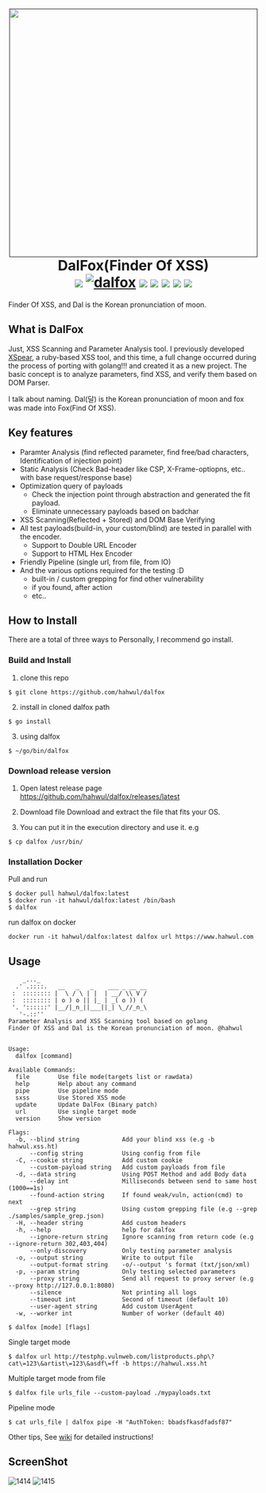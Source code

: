 <h1 align="center">
  <br>
  <a href=""><img src="https://user-images.githubusercontent.com/13212227/89556464-61e91200-d84c-11ea-8624-cf09aee2a6a6.png" alt="" width="500px;"></a>
  <br>
  DalFox(Finder Of XSS)
  <br>
  <img src="https://img.shields.io/github/v/release/hahwul/dalfox?style=flat-square"> 
  <a href="https://snapcraft.io/dalfox"><img alt="dalfox" src="https://snapcraft.io/dalfox/badge.svg" /></a>
  <img src="https://img.shields.io/github/languages/top/hahwul/dalfox?style=flat-square"> <img src="https://api.codacy.com/project/badge/Grade/17cac7b8d1e849a688577f2bbdd6ecd0"> <a href="https://goreportcard.com/report/github.com/hahwul/dalfox"><img src="https://goreportcard.com/badge/github.com/hahwul/dalfox"></a> <img src="https://img.shields.io/github/issues-closed/hahwul/dalfox?style=flat-square"> 
<a href="https://twitter.com/intent/follow?screen_name=hahwul"><img src="https://img.shields.io/twitter/follow/hahwul?style=flat-square"></a>
</h1>
Finder Of XSS, and Dal is the Korean pronunciation of moon.

## What is DalFox
Just, XSS Scanning and Parameter Analysis tool. I previously developed [XSpear](https://github.com/hahwul/XSpear), a ruby-based XSS tool, and this time, a full change occurred during the process of porting with golang!!! and created it as a new project. The basic concept is to analyze parameters, find XSS, and verify them based on DOM Parser.

I talk about naming. Dal(달) is the Korean pronunciation of moon and fox was made into Fox(Find Of XSS).

## Key features

- Paramter Analysis (find reflected parameter, find free/bad characters, Identification of injection point)
- Static Analysis (Check Bad-header like CSP, X-Frame-optiopns, etc.. with base request/response base)
- Optimization query of payloads
  - Check the injection point through abstraction and generated the fit payload.
  - Eliminate unnecessary payloads based on badchar
- XSS Scanning(Reflected + Stored) and DOM Base Verifying
- All test payloads(build-in, your custom/blind) are tested in parallel with the encoder.
  - Support to Double URL Encoder
  - Support to HTML Hex Encoder
- Friendly Pipeline (single url, from file, from IO)
- And the various options required for the testing :D
  - built-in / custom grepping for find other vulnerability
  - if you found, after action
  - etc..

## How to Install
There are a total of three ways to Personally, I recommend go install.
### Build and Install 
1) clone this repo
```
$ git clone https://github.com/hahwul/dalfox
```
2) install in cloned dalfox path
```
$ go install
```
3) using dalfox
```
$ ~/go/bin/dalfox
```

### Download release version
1) Open latest release page
https://github.com/hahwul/dalfox/releases/latest

2) Download file 
Download and extract the file that fits your OS.

3) You can put it in the execution directory and use it.
e.g 
```
$ cp dalfox /usr/bin/
```

### Installation Docker
Pull and run
```
$ docker pull hahwul/dalfox:latest
$ docker run -it hahwul/dalfox:latest /bin/bash
$ dalfox
```

run dalfox on docker
```
docker run -it hahwul/dalfox:latest dalfox url https://www.hahwul.com
```

## Usage
```plain
    _..._
  .' .::::.   __   _   _    ___ _ __ __
 :  :::::::: |  \ / \ | |  | __/ \\ V /
 :  :::::::: | o ) o || |_ | _( o )) (
 '. '::::::' |__/|_n_||___||_| \_//_n_\
   '-.::''
Parameter Analysis and XSS Scanning tool based on golang
Finder Of XSS and Dal is the Korean pronunciation of moon. @hahwul


Usage:
  dalfox [command]

Available Commands:
  file        Use file mode(targets list or rawdata)
  help        Help about any command
  pipe        Use pipeline mode
  sxss        Use Stored XSS mode
  update      Update DalFox (Binary patch)
  url         Use single target mode
  version     Show version

Flags:
  -b, --blind string            Add your blind xss (e.g -b hahwul.xss.ht)
      --config string           Using config from file
  -C, --cookie string           Add custom cookie
      --custom-payload string   Add custom payloads from file
  -d, --data string             Using POST Method and add Body data
      --delay int               Milliseconds between send to same host (1000==1s)
      --found-action string     If found weak/vuln, action(cmd) to next
      --grep string             Using custom grepping file (e.g --grep ./samples/sample_grep.json)
  -H, --header string           Add custom headers
  -h, --help                    help for dalfox
      --ignore-return string    Ignore scanning from return code (e.g --ignore-return 302,403,404)
      --only-discovery          Only testing parameter analysis
  -o, --output string           Write to output file
      --output-format string    -o/--output 's format (txt/json/xml)
  -p, --param string            Only testing selected parameters
      --proxy string            Send all request to proxy server (e.g --proxy http://127.0.0.1:8080)
      --silence                 Not printing all logs
      --timeout int             Second of timeout (default 10)
      --user-agent string       Add custom UserAgent
  -w, --worker int              Number of worker (default 40)
```

```
$ dalfox [mode] [flags]
```

Single target mode
```plain
$ dalfox url http://testphp.vulnweb.com/listproducts.php\?cat\=123\&artist\=123\&asdf\=ff -b https://hahwul.xss.ht
```

Multiple target mode from file
```plain
$ dalfox file urls_file --custom-payload ./mypayloads.txt
```

Pipeline mode
```plain
$ cat urls_file | dalfox pipe -H "AuthToken: bbadsfkasdfadsf87"
```

Other tips, See [wiki](https://github.com/hahwul/dalfox/wiki) for detailed instructions!


## ScreenShot
![1414](https://user-images.githubusercontent.com/13212227/80303671-97fa0d00-87ec-11ea-814c-96d623f842ec.png)
![1415](https://user-images.githubusercontent.com/13212227/80303674-9cbec100-87ec-11ea-8307-1eae2749a203.png)
